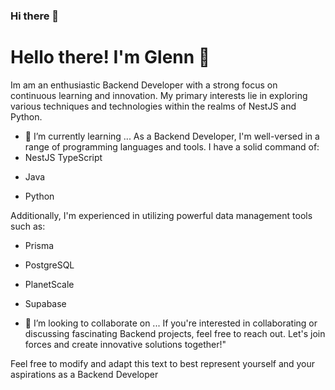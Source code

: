 ### Hi there 👋
# Hello there! I'm Glenn 👋

Im am an enthusiastic Backend Developer with a strong focus on continuous learning and innovation. 
My primary interests lie in exploring various techniques and technologies within the realms of NestJS and Python.

- 🌱 I’m currently learning ...
As a Backend Developer, I'm well-versed in a range of programming languages and tools.
I have a solid command of:
- NestJS TypeScript 
* Java 
+ Python
 
Additionally, I'm experienced in utilizing powerful data management tools such as:
 - Prisma
 * PostgreSQL
 + PlanetScale
 - Supabase
  
  
- 👯 I’m looking to collaborate on ...
If you're interested in collaborating or discussing fascinating Backend projects, feel free to reach out. Let's join forces and create innovative solutions together!"

Feel free to modify and adapt this text to best represent yourself and your aspirations as a Backend Developer

<!--
**gnituda05/gnituda05** is a ✨ _special_ ✨ repository because its `README.md` (this file) appears on your GitHub profile.

Here are some ideas to get you started:

- 🔭 I’m currently working on ...
- 🌱 I’m currently learning ...
- 👯 I’m looking to collaborate on ...
- 🤔 I’m looking for help with ...
- 💬 Ask me about ...
- 📫 How to reach me: ...
- 😄 Pronouns: ...
- ⚡ Fun fact: ...
-->
